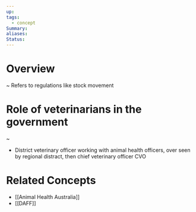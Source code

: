 ```yaml
---
up: 
tags:
  - concept
Summary: 
aliases: 
Status:
---
```

# Overview
~
Refers to regulations like stock movement

# Role of veterinarians in the government
~
- District veterinary officer working with animal health officers, over seen by regional distract, then chief veterinary officer CVO

# Related Concepts
- [[Animal Health Australia]]
- [[DAFF]]